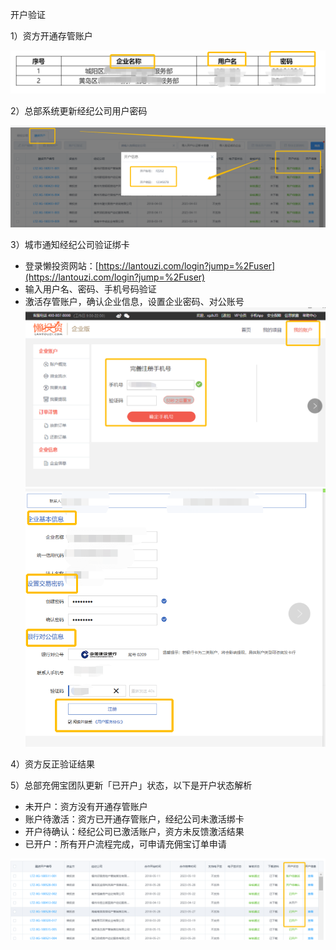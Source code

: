 开户验证

1）资方开通存管账户

![](/1/开通存管户)

2）总部系统更新经纪公司用户密码

![](/assets/激活)

3）城市通知经纪公司验证绑卡

* 登录懒投资网站：[https://lantouzi.com/login?jump=%2Fuser](https://lantouzi.com/login?jump=%2Fuser)
* 输入用户名、密码、手机号码验证
* 激活存管账户，确认企业信息，设置企业密码、对公账号![](/assets/账号激活)![](/1/企业信息)

4）资方反正验证结果

5）总部充佣宝团队更新「已开户」状态，以下是开户状态解析

* 未开户：资方没有开通存管账户
* 账户待激活：资方已开通存管账户，经纪公司未激活绑卡
* 开户待确认：经纪公司已激活账户，资方未反馈激活结果
* 已开户：所有开户流程完成，可申请充佣宝订单申请

![](/1/已开户)



